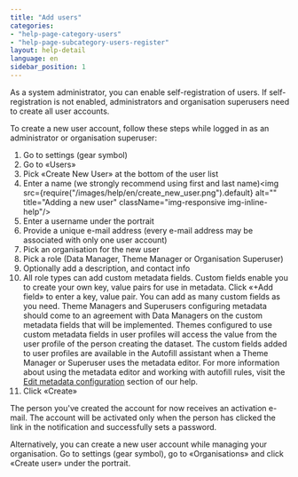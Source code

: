 ```yaml
---
title: "Add users"
categories:
- "help-page-category-users"
- "help-page-subcategory-users-register"
layout: help-detail
language: en
sidebar_position: 1
---
```


As a system administrator, you can enable self-registration of users. If self-registration is not enabled, administrators and organisation superusers need to create all user accounts.

To create a new user account, follow these steps while logged in as an administrator or organisation superuser:

1.	Go to settings (gear symbol)
1.	Go to &laquo;Users&raquo;
1.	Pick &laquo;Create New User&raquo; at the bottom of the user list
1.	Enter a name (we strongly recommend using first and last name)<img src={require("/images/help/en/create_new_user.png").default} alt="" title="Adding a new user" className="img-responsive img-inline-help"/>
1.  Enter a username under the portrait
1.	Provide a unique e-mail address (every e-mail address may be associated with only one user account)
1.	Pick an organisation for the new user
1.	Pick a role (Data Manager, Theme Manager or Organisation Superuser)
1.	Optionally add a description, and contact info
1.  All role types can add custom metadata fields. Custom fields enable you to create your own key, value pairs for use in metadata. Click &laquo;+Add field&raquo; to enter a key, value pair. You can add as many custom fields as you need. Theme Managers and Superusers configuring metadata should come to an agreement with Data Managers on the custom metadata fields that will be implemented. Themes configured to use custom metadata fields in user profiles will access the value from the user profile of the person creating the dataset. The custom fields added to user profiles are available in the Autofill assistant when a Theme Manager or Superuser uses the metadata editor. For more information about using the metadata editor and working with autofill rules, visit the [Edit metadata configuration](../../setup-hc/edit-metadata-config/2015-02-10-theme-edit-metadata.md) section of our help.
1.	Click &laquo;Create&raquo;

The person you've created the account for now receives an activation e-mail. The account will be activated only when the person has clicked the link in the notification and successfully sets a password.

Alternatively, you can create a new user account while managing your organisation. Go to settings (gear symbol), go to &laquo;Organisations&raquo; and  click &laquo;Create user&raquo; under the portrait.
